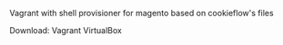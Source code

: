 Vagrant with shell provisioner for magento based on cookieflow's files

Download:
	Vagrant
	VirtualBox